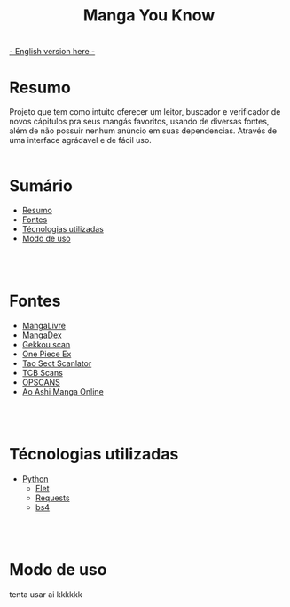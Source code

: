 <h1 align="center">Manga You Know<h1>

#### 
[- English version here -](here)
<br>

# Resumo

Projeto que tem como intuito oferecer um leitor, buscador e verificador de novos cápitulos pra seus mangás favoritos, usando de diversas fontes, além de não possuir nenhum anúncio em suas dependencias. Através de uma interface agrádavel e de fácil uso.
<br>
<br>

# Sumário

- [Resumo](#resumo)
- [Fontes](#fontes)
- [Técnologias utilizadas](#técnologias-utilizadas)
- [Modo de uso](#modo-de-uso)
<br>
<br>

# Fontes
- [MangaLivre](https://mangalivre.net)
- [MangaDex](https://mangadex.org)
- [Gekkou scan](https://gekkou.com.br)
- [One Piece Ex](https://onepieceex.net)
- [Tao Sect Scanlator](https://taosect.com/)
- [TCB Scans](https://tcbscans.com/)
- [OPSCANS](https://opscans.com/)
- [Ao Ashi Manga Online](https://ao-ashimanga.com/)

<br>
<br>

# Técnologias utilizadas
- [Python](https://python.org)
  - [Flet](https://flet.dev)
  - [Requests](https://pypi.org/project/requests/)
  - [bs4](https://pypi.org/project/beautifulsoup4/)


<br>
<br>

# Modo de uso

tenta usar ai kkkkkk



